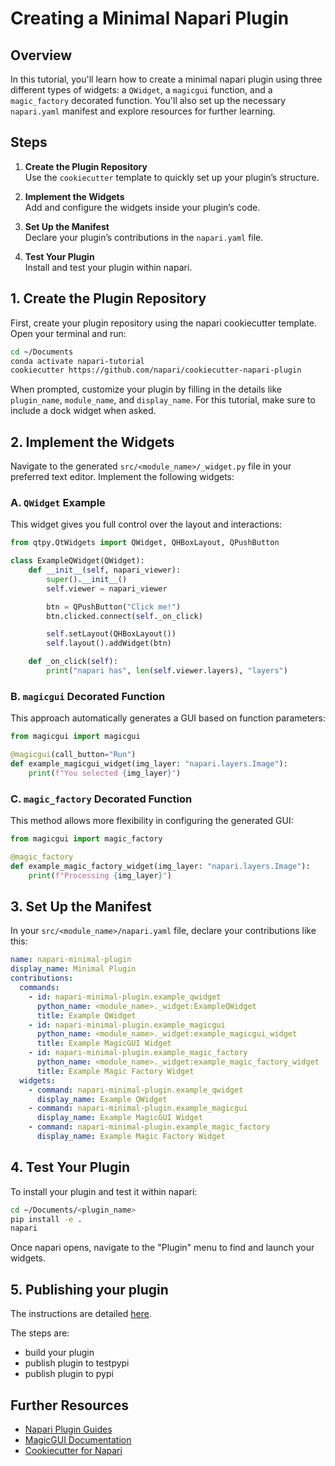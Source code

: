 
# Creating a Minimal Napari Plugin

## Overview
In this tutorial, you'll learn how to create a minimal napari plugin using three different types of widgets: a `QWidget`, a `magicgui` function, and a `magic_factory` decorated function. You'll also set up the necessary `napari.yaml` manifest and explore resources for further learning.

## Steps

1. **Create the Plugin Repository**  
   Use the `cookiecutter` template to quickly set up your plugin’s structure.

2. **Implement the Widgets**  
   Add and configure the widgets inside your plugin’s code.

3. **Set Up the Manifest**  
   Declare your plugin’s contributions in the `napari.yaml` file.

4. **Test Your Plugin**  
   Install and test your plugin within napari.

## 1. Create the Plugin Repository

First, create your plugin repository using the napari cookiecutter template. Open your terminal and run:

```bash
cd ~/Documents
conda activate napari-tutorial
cookiecutter https://github.com/napari/cookiecutter-napari-plugin
```

When prompted, customize your plugin by filling in the details like `plugin_name`, `module_name`, and `display_name`. For this tutorial, make sure to include a dock widget when asked.

## 2. Implement the Widgets

Navigate to the generated `src/<module_name>/_widget.py` file in your preferred text editor. Implement the following widgets:

### A. `QWidget` Example

This widget gives you full control over the layout and interactions:

```python
from qtpy.QtWidgets import QWidget, QHBoxLayout, QPushButton

class ExampleQWidget(QWidget):
    def __init__(self, napari_viewer):
        super().__init__()
        self.viewer = napari_viewer

        btn = QPushButton("Click me!")
        btn.clicked.connect(self._on_click)

        self.setLayout(QHBoxLayout())
        self.layout().addWidget(btn)

    def _on_click(self):
        print("napari has", len(self.viewer.layers), "layers")
```

### B. `magicgui` Decorated Function

This approach automatically generates a GUI based on function parameters:

```python
from magicgui import magicgui

@magicgui(call_button="Run")
def example_magicgui_widget(img_layer: "napari.layers.Image"):
    print(f"You selected {img_layer}")
```

### C. `magic_factory` Decorated Function

This method allows more flexibility in configuring the generated GUI:

```python
from magicgui import magic_factory

@magic_factory
def example_magic_factory_widget(img_layer: "napari.layers.Image"):
    print(f"Processing {img_layer}")
```

## 3. Set Up the Manifest

In your `src/<module_name>/napari.yaml` file, declare your contributions like this:

```yaml
name: napari-minimal-plugin
display_name: Minimal Plugin
contributions:
  commands:
    - id: napari-minimal-plugin.example_qwidget
      python_name: <module_name>._widget:ExampleQWidget
      title: Example QWidget
    - id: napari-minimal-plugin.example_magicgui
      python_name: <module_name>._widget:example_magicgui_widget
      title: Example MagicGUI Widget
    - id: napari-minimal-plugin.example_magic_factory
      python_name: <module_name>._widget:example_magic_factory_widget
      title: Example Magic Factory Widget
  widgets:
    - command: napari-minimal-plugin.example_qwidget
      display_name: Example QWidget
    - command: napari-minimal-plugin.example_magicgui
      display_name: Example MagicGUI Widget
    - command: napari-minimal-plugin.example_magic_factory
      display_name: Example Magic Factory Widget
```

## 4. Test Your Plugin

To install your plugin and test it within napari:

```bash
cd ~/Documents/<plugin_name>
pip install -e .
napari
```

Once napari opens, navigate to the "Plugin" menu to find and launch your widgets.

## 5. Publishing your plugin

The instructions are detailed [here](https://napari.org/stable/plugins/testing_and_publishing/deploy.html#plugin-deploy).

The steps are:

- build your plugin
- publish plugin to testpypi
- publish plugin to pypi

## Further Resources

- [Napari Plugin Guides](https://napari.org/plugins/guides.html)
- [MagicGUI Documentation](https://napari.org/magicgui/usage/configuration.html)
- [Cookiecutter for Napari](https://github.com/napari/cookiecutter-napari-plugin)
